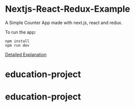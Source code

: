 # Nextjs-React-Redux-Example

A Simple Counter App made with next.js, react and redux. 

To run the app:

```
npm install
npm run dev
```

[Detailed Explanation](https://dev.to/waqasabbasi/server-side-rendered-app-with-next-js-react-and-redux-38gf)
# education-project
# education-project
